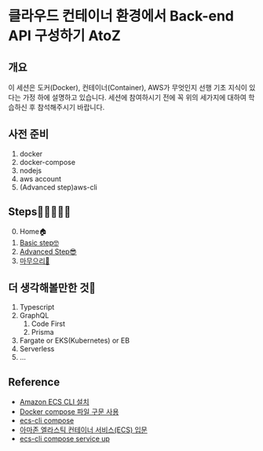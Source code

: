 # 클라우드 컨테이너 환경에서 Back-end API 구성하기 AtoZ

## 개요
이 세션은 도커(Docker), 컨테이너(Container), AWS가 무엇인지 선행 기초 지식이 있다는 가정 하에 설명하고 있습니다. 세션에 참여하시기 전에 꼭 위의 세가지에 대하여 학습하신 후 참석해주시기 바랍니다.

## 사전 준비
1. docker
2. docker-compose
3. nodejs
4. aws account
5. (Advanced step)aws-cli

## Steps🚀🚀🚀🚀🚀

0. Home🏠
1. [Basic step🤓](./1.%20Basic%20step.md)
2. [Advanced Step😎](./2.%20Advanced%20step.md)
3. [마무으리💪](./3.%20마무으리.md)



## 더 생각해볼만한 것🤔

1. Typescript
2. GraphQL
   1. Code First
   2. Prisma
3. Fargate or EKS(Kubernetes) or EB
4. Serverless
5. ...



## Reference

- [Amazon ECS CLI 설치](https://docs.aws.amazon.com/ko_kr/AmazonECS/latest/developerguide/ECS_CLI_installation.html)
- [Docker compose 파일 구문 사용](https://docs.aws.amazon.com/ko_kr/AmazonECS/latest/developerguide/cmd-ecs-cli-compose-parameters.html)
- [ecs-cli compose](https://docs.aws.amazon.com/ko_kr/AmazonECS/latest/developerguide/cmd-ecs-cli-compose.html)
- [아마존 엘라스틱 컨테이너 서비스(ECS) 입문](https://www.44bits.io/ko/post/container-orchestration-101-with-docker-and-aws-elastic-container-service#서비스service)
- [ecs-cli compose service up](https://docs.aws.amazon.com/ko_kr/AmazonECS/latest/developerguide/cmd-ecs-cli-compose-service-up.html)
